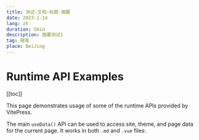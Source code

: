 ```yaml
---
title: 测试-文档-标题-摘要
date: 2023-1-14
lang: zh
duration: 5min
description: 摘要测试1
tag: 随笔
place: BeiJing
---
```


# Runtime API Examples

[[toc]]

This page demonstrates usage of some of the runtime APIs provided by VitePress.

The main `useData()` API can be used to access site, theme, and page data for the current page. It works in both `.md` and `.vue` files:
